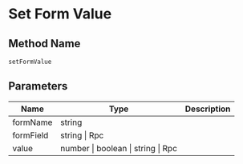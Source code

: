# Set Form Value

## Method Name

`setFormValue`

## Parameters

| Name             | Type                                 | Description |
| ---------        | --------------------------------     | ----------- |
| formName         | string                               |             |
| formField        | string \| Rpc                        |             |
| value            | number \| boolean \| string \| Rpc   |             |
